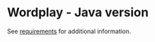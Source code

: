 # Wordplay - Java version

See [requirements](https://github.com/imattman/wordplay-requirements) for additional information.
